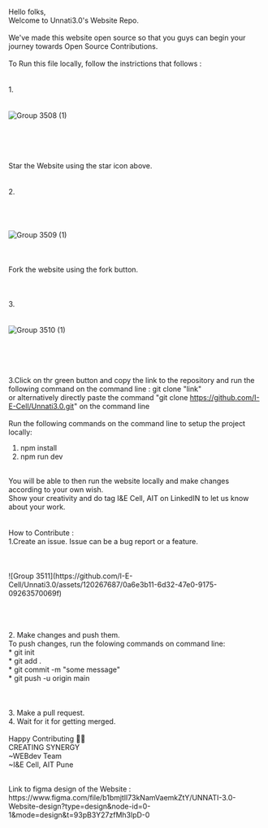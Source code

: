 Hello folks,<br />
Welcome to Unnati3.0's Website Repo.<br />
<br />
We've made this website open source so that you guys can begin your journey towards Open Source Contributions.<br />
<br />
To Run this file locally, follow the instrictions that follows :<br />
<br /><br />
 1.<br /><br /><br />
 ![Group 3508 (1)](https://github.com/I-E-Cell/Unnati3.0/assets/120267687/a9065002-26c2-4f35-9e93-7b6c5b70716f)

 <br /><br /><br /><br />
 Star the Website using the star icon above.
<br /><br /><br />
 2.<br /><br /><br /><br /><br />
 ![Group 3509 (1)](https://github.com/I-E-Cell/Unnati3.0/assets/120267687/b739b0f4-a3ab-4b0e-8501-cf7bc4f9d02b)
<br /><br /><br /><br />
 Fork the website using the fork button.
<br /><br /><br /><br />
3.<br /><br /><br />
![Group 3510 (1)](https://github.com/I-E-Cell/Unnati3.0/assets/120267687/49f0723f-69e4-4037-b019-ecefffb03e03)

<br /><br /><br /><br />
3.Click on thr green button and copy the link to the repository and run the following command on the command line : git clone "link"<br />
  or alternatively directly paste the command "git clone https://github.com/I-E-Cell/Unnati3.0.git" on the command line<br />
<br />
Run the following commands on the command line to setup the project locally:<br />
 1. npm install<br />
 2. npm run dev<br />
<br />
You will be able to then run the website locally and make changes according to your own wish.<br />
Show your creativity and do tag I&E Cell, AIT on LinkedIN to let us know about your work.<br />
<br />
<br />
How to Contribute :<br />
1.Create an issue. Issue can be a bug report or a feature.<br />
<br /><br /><br />
![Group 3511](https://github.com/I-E-Cell/Unnati3.0/assets/120267687/0a6e3b11-6d32-47e0-9175-09263570069f)

<br /><br /><br /> 
2. Make changes and push them.<br />
    To push changes, run the folowing commands on command line:<br />
        * git init<br />
        * git add .<br />
        * git commit -m "some message"<br />
        * git push -u origin main<br /><br /><br /><br />
3. Make a pull request. <br />
4. Wait for it for getting merged.<br />
<br />
Happy Contributing 🌟✨
<br />
CREATING SYNERGY<br />
~WEBdev Team<br />
~I&E Cell, AIT Pune<br />

<br />
Link to figma design of the Website : https://www.figma.com/file/b1bmjtlI73kNamVaemkZtY/UNNATI-3.0-Website-design?type=design&node-id=0-1&mode=design&t=93pB3Y27zfMh3lpD-0
<br /><br />
